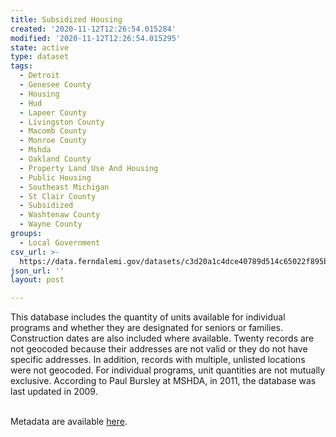 ```yaml
---
title: Subsidized Housing
created: '2020-11-12T12:26:54.015284'
modified: '2020-11-12T12:26:54.015295'
state: active
type: dataset
tags:
  - Detroit
  - Genesee County
  - Housing
  - Hud
  - Lapeer County
  - Livingston County
  - Macomb County
  - Monroe County
  - Mshda
  - Oakland County
  - Property Land Use And Housing
  - Public Housing
  - Southeast Michigan
  - St Clair County
  - Subsidized
  - Washtenaw County
  - Wayne County
groups:
  - Local Government
csv_url: >-
  https://data.ferndalemi.gov/datasets/c3d20a1c4dce40789d514c65022f895b_0.csv?outSR=%7B%22latestWkid%22%3A4326%2C%22wkid%22%3A4326%7D
json_url: ''
layout: post

---
```

This database includes the quantity of units available for individual programs and whether they are designated for seniors or families. Construction dates are also included where available. Twenty records are not geocoded because their addresses are not valid or they do not have specific addresses. In addition, records with multiple, unlisted locations were not geocoded. For individual programs, unit quantities are not mutually exclusive. According to Paul Bursley at MSHDA, in 2011, the database was last updated in 2009.<div><br /></div><div><div>Metadata are available <a href='http://www.datadrivendetroit.org/metadata/Subsidized_housing_metadata.xlsx' target='_blank'>here</a>.</div></div>
